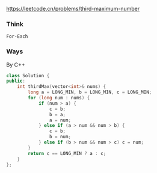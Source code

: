 https://leetcode.cn/problems/third-maximum-number

### Think
```
For-Each
```

### Ways
By C++
```C++
class Solution {
public:
    int thirdMax(vector<int>& nums) {
        long a = LONG_MIN, b = LONG_MIN, c = LONG_MIN;
        for (long num : nums) {
            if (num > a) {
                c = b;
                b = a;
                a = num;
            } else if (a > num && num > b) {
                c = b;
                b = num;
            } else if (b > num && num > c) c = num;
        }
        return c == LONG_MIN ? a : c;
    }
};
```
